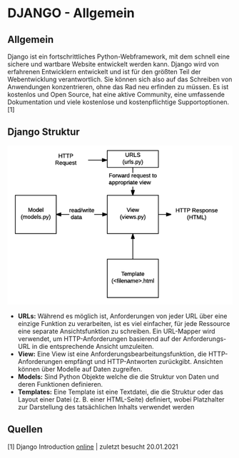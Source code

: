 # DJANGO - Allgemein

## Allgemein

Django ist ein fortschrittliches Python-Webframework, mit dem schnell eine sichere und wartbare Website entwickelt werden kann. Django wird von erfahrenen Entwicklern entwickelt und ist für den größten Teil der Webentwicklung verantwortlich. Sie können sich also auf das Schreiben von Anwendungen konzentrieren, ohne das Rad neu erfinden zu müssen. Es ist kostenlos und Open Source, hat eine aktive Community, eine umfassende Dokumentation und viele kostenlose und kostenpflichtige Supportoptionen. [1]

## Django Struktur

![image-20210120025005762](DJANGO-Allgemein.assets/image-20210120025005762.png)

- **URLs:** Während es möglich ist, Anforderungen von jeder URL über eine einzige Funktion zu verarbeiten, ist es viel einfacher, für jede Ressource eine separate Ansichtsfunktion zu schreiben. Ein URL-Mapper wird verwendet, um HTTP-Anforderungen basierend auf der Anforderungs-URL in die entsprechende Ansicht umzuleiten.
- **View:** Eine View ist eine Anforderungsbearbeitungsfunktion, die HTTP-Anforderungen empfängt und HTTP-Antworten zurückgibt. Ansichten können über Modelle auf Daten zugreifen.
- **Models:** Sind Python Objekte welche die die Struktur von Daten und deren Funktionen definieren.
- **Templates:** Eine Template ist eine Textdatei, die die Struktur oder das Layout einer Datei (z. B. einer HTML-Seite) definiert, wobei Platzhalter zur Darstellung des tatsächlichen Inhalts verwendet werden

## Quellen

[1] Django Introduction [online](https://developer.mozilla.org/en-US/docs/Learn/Server-side/Django/Introduction) | zuletzt besucht 20.01.2021

